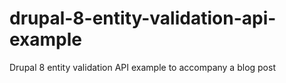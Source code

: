 # drupal-8-entity-validation-api-example
Drupal 8 entity validation API example to accompany a blog post
